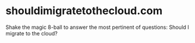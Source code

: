 # shouldimigratetothecloud.com
Shake the magic 8-ball to answer the most pertinent of questions: Should I migrate to the cloud?  
